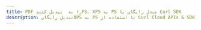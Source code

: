 ---title: PDF را به  تبدیل کنیدPS، XPS به PS مبدل رایگان یا Curl SDKdescription: تبدیل رایگانXPS به PS با استفاده از Curl Cloud APIs & SDK همچنین اسناد PDF را در Cloud ایجاد، ویرایش و رندر کنید.---